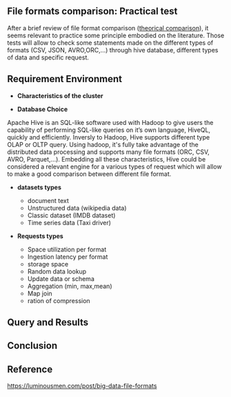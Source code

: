 
## File formats comparison: Practical test

After a brief review of file format comparison ([theorical comparison](https://github.com/Sohou08/Hadoop-Spark/tree/master/file_format)), it seems relevant to practice some principle embodied on the literature. Those tests will allow to check some statements made on the different types of formats (CSV, JSON, AVRO,ORC,...) through hive database, different types of data and specific request.

## Requirement Environment

  * __Characteristics of the cluster__
  
  * __Database Choice__
  
Apache Hive is an SQL-like software used with Hadoop to give users the capability of performing SQL-like queries on it’s own language, HiveQL, quickly and efficiently. Inversly to Hadoop, Hive supports different type OLAP or OLTP query. Using hadoop, it's fully take advantage of the distributed data processing
and supports many file formats (ORC, CSV, AVRO, Parquet,...). Embedding all these characteristics, Hive could be considered a relevant engine for a various types of request which will allow to make a good comparison between different file format.

  * __datasets types__
  
      * document text
      * Unstructured data (wikipedia data)
      * Classic dataset (IMDB dataset)
      * Time series data (Taxi driver)
  
  * __Requests types__
  
      * Space utilization per format
      * Ingestion latency per format
      * storage space
      * Random data lookup
      * Update data or schema 
      * Aggregation (min, max,mean)
      * Map join
      * ration of compression 

## Query and Results



## Conclusion




## Reference 
https://luminousmen.com/post/big-data-file-formats
